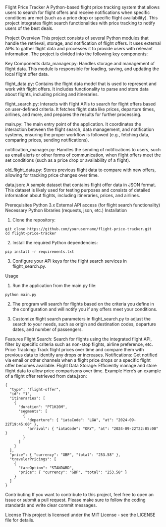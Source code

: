 Flight Price Tracker
A Python-based flight price tracking system that allows users to search for flight offers and receive notifications when specific conditions are met (such as a price drop or specific flight availability). This project integrates flight search functionalities with price tracking to notify users of the best deals.

Project Overview
This project consists of several Python modules that handle the retrieval, storage, and notification of flight offers. It uses external APIs to gather flight data and processes it to provide users with relevant information. The project is divided into the following key components:

Key Components
data_manager.py: Handles storage and management of flight data. This module is responsible for loading, saving, and updating the local flight offer data.

flight_data.py: Contains the flight data model that is used to represent and work with flight offers. It includes functionality to parse and store data about flights, including pricing and itineraries.

flight_search.py: Interacts with flight APIs to search for flight offers based on user-defined criteria. It fetches flight data like prices, departure times, airlines, and more, and prepares the results for further processing.

main.py: The main entry point of the application. It coordinates the interaction between the flight search, data management, and notification systems, ensuring the proper workflow is followed (e.g., fetching data, comparing prices, sending notifications).

notification_manager.py: Handles the sending of notifications to users, such as email alerts or other forms of communication, when flight offers meet the set conditions (such as a price drop or availability of a flight).

old_flight_data.py: Stores previous flight data to compare with new offers, allowing for tracking price changes over time.

data.json: A sample dataset that contains flight offer data in JSON format. This dataset is likely used for testing purposes and consists of detailed information about flights, including itineraries, prices, and airlines​.

Prerequisites
Python 3.x
External API access (for flight search functionality)
Necessary Python libraries (requests, json, etc.)
Installation

1. Clone the repository:
```
git clone https://github.com/yourusername/flight-price-tracker.git
cd flight-price-tracker
```
2. Install the required Python dependencies:
```
pip install -r requirements.txt
```
3. Configure your API keys for the flight search services in flight_search.py.

Usage
1. Run the application from the main.py file:
```
python main.py
```
2. The program will search for flights based on the criteria you define in the configuration and will notify you if any offers meet your conditions.

3. Customize flight search parameters in flight_search.py to adjust the search to your needs, such as origin and destination codes, departure dates, and number of passengers.

Features
Flight Search: Search for flights using the integrated flight API, filter by specific criteria such as non-stop flights, airline preference, etc.
Price Tracking: Track flight prices over time and compare them with previous data to identify any drops or increases.
Notifications: Get notified via email or other channels when a flight price drops or a specific flight offer becomes available.
Flight Data Storage: Efficiently manage and store flight data to allow price comparisons over time.
Example
Here’s an example of a flight offer retrieved from data.json:
```
{
  "type": "flight-offer",
  "id": "1",
  "itineraries": [
    {
      "duration": "PT1H20M",
      "segments": [
        {
          "departure": { "iataCode": "LGW", "at": "2024-09-22T19:45:00" },
          "arrival": { "iataCode": "ORY", "at": "2024-09-22T22:05:00" }
        }
      ]
    }
  ],
  "price": { "currency": "GBP", "total": "253.58" },
  "travelerPricings": [
    {
      "fareOption": "STANDARD",
      "price": { "currency": "GBP", "total": "253.58" }
    }
  ]
}
```
Contributing
If you want to contribute to this project, feel free to open an issue or submit a pull request. Please make sure to follow the coding standards and write clear commit messages.

License
This project is licensed under the MIT License - see the LICENSE file for details.


